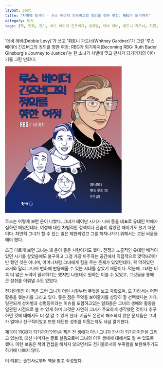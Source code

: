 ```yaml
---
layout: post
title: "차별에 맞서다 - 루스 베이더 긴즈버그의 정의를 향한 여정: RBG가 되기까지"
category: 도서
tags: [책, 만화, 전기, 루스 베이더 긴즈버그, 성차별, 데비 레비, 휘트니 가드너, 지민, 북극곰, 서평]
---
```


'데비 레비(Debbie Levy)'가 쓰고
'휘트니 가드너(Whitney Gardner)'가 그린
'루스 베이더 긴즈버그의 정의를 향한 여정: RBG가 되기까지(Becoming RBG: Ruth Bader Ginsburg's Journey to Justice)'는
한 소녀가 차별에 맞고 판사가 되기까지의 이야기를 그린 만화다.

![표지](/images/becoming-rbg-comic-book-h480.jpg)

루스는 어떻게 보면 운이 나빴다.
그녀가 태어난 시기가 나찌 등을 대표로 유대인 박해가 심하던 때였던데다,
여성에 대한 차별적인 정책이나 관습이 많았던 때이기도 했기 때문이다.
자연히 그녀가 할 수 있는 일은 제한되었고 그를 해쳐나가기 위해서는 고된 싸움을 해야 했다.

조금 다르게 보면 그녀는 꽤 운이 좋은 사람이기도 했다.
전쟁과 노골적인 유대인 배척이 있던 시기를 살았음에도 불구하고
그걸 가장 마주하는 공간에서 직접적으로 맞딱뜨려야만 했던 것은 아니며,
어머니처럼 그녀에게 힘을 주는 존재가 있었던데다,
꽉 막혀있던 과거와 달리 그나마 변화에 반응해줄 수 있는 시대를 살았기 때문이다.
덕분에 그녀는 비록 더 많은 노력이 필요하기는 했지만 나름대로 원하는 이룰 수 있었고,
그것들을 통해 큰 성취를 이뤄낼 수도 있었다.

전기만화인 이 책은 그런 그녀가 어린 시절부터 무엇을 보고 자랐으며,
또 자라서는 어떤 활동을 했는지를 그리고 있다.
좋은 점은 무엇을 보여줄지를 상당히 잘 선택했다는 거다.
일관되게 성차별과 성평등이라는 이슈를 포함하고있는 일화들은
그녀의 생애와 활동을 일관된 시점으로 볼 수 있게 하며
그것은 자연히 그녀가 주요하게 생각했던 것이나 추구하던 것에 대해서도 더 잘 알 수 있게 한다.
지금도 온전히 해소되지 않은 문제들은
그녀가 얼마나 선구적이었고 또한 대단한 성취를 이뤘는지도 새삼 알게한다.

제목이 'RGB가 되기까지'인만큼
책은 전 생애가 아닌 그녀가 판사가 되기까지만을 그리고 있는데,
대신 나머지는 글로 실음으로써 그녀의 이후 생애에 대해서도 알 수 있도록 했다.
이런 보충은 책의 컨셉을 해치지 않으면서도 전기물로서의 부족함을 보완해주기도 하기에 나쁘지 않다.



<div class="im im-info">
이 리뷰는 출판사로부터 책을 받고 작성했다.
</div>
